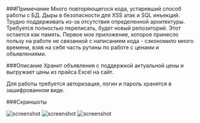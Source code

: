 ###Примечание
Много повторяющегося кода, устаревший способ работы с БД. Дыры в безопасности для XSS атак и SQL инъекций. Трудно поддерживать из-за отсутствия определенной архитектуры.
Требуется полностью переписать, будет новый репозиторий. Этот остается как память. 
Первое мое приложение, которое принесло пользу на работе не связанной с написанием кода - сэкономило много времени, взяв на себя часть рутины по работе с ценами и объявлениями.

###Описание
Хранит объявления с поддержкой актуальной цены и выгружает цены из прайса Excel на сайт.

Для работы требуется авторизация, логин и пароль хранятся в зашифрованном виде.

###Скриншоты

![screenshot](https://github.com/grigoryMovchan/appsForStore/blob/master/screenshots/add.png)
![screenshot](https://github.com/grigoryMovchan/appsForStore/blob/master/screenshots/load.png)
![screenshot](https://github.com/grigoryMovchan/appsForStore/blob/master/screenshots/log.png)
